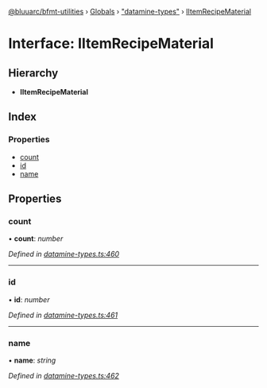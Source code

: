 [@bluuarc/bfmt-utilities](../README.md) › [Globals](../globals.md) › ["datamine-types"](../modules/_datamine_types_.md) › [IItemRecipeMaterial](_datamine_types_.iitemrecipematerial.md)

# Interface: IItemRecipeMaterial

## Hierarchy

* **IItemRecipeMaterial**

## Index

### Properties

* [count](_datamine_types_.iitemrecipematerial.md#count)
* [id](_datamine_types_.iitemrecipematerial.md#id)
* [name](_datamine_types_.iitemrecipematerial.md#name)

## Properties

###  count

• **count**: *number*

*Defined in [datamine-types.ts:460](https://github.com/BluuArc/bfmt-utilities/blob/51a3629/src/datamine-types.ts#L460)*

___

###  id

• **id**: *number*

*Defined in [datamine-types.ts:461](https://github.com/BluuArc/bfmt-utilities/blob/51a3629/src/datamine-types.ts#L461)*

___

###  name

• **name**: *string*

*Defined in [datamine-types.ts:462](https://github.com/BluuArc/bfmt-utilities/blob/51a3629/src/datamine-types.ts#L462)*
